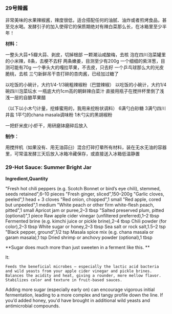 

### 29号辣酱

非常美味的水果辣椒酱，辣度很低，适合搭配任何的油腻、油炸或者煎烤食品，甚至兑水喝。发酵引子的加入使得它的保质期绝对有辣白菜那么长，在冰箱里至少半年！

**材料：**

一整头大蒜+5瓣大蒜、剥皮，切掉根部
一颗潮汕咸酸梅，去核
泡在四川泡菜罐里的小米辣，8条，去梗不去籽
两条嫩姜，目测至少有200g
一个细细的紫洋葱，目测可能有70g
一个拳头大的嘎拉苹果，不去皮，只去籽
一个乒乓球那么大的光皮脆桃，去核
三勺新鲜吊干杏打碎的杏肉酱，已经加过糖了

以吃饭的小碗计，大约1/4-1/3碗粗辣椒粉（巴盟辣椒）
以吃饭的小碗计，大约1/4碗四川泡菜坛水
一瓶底大约1cm高的朝鲜辣白菜汁
直接用瓶子在搅拌杯里倒了浅浅一层的自酿苹果醋

（以下以小木勺计量，挖蜂蜜用的，我用来挖粉状调料）
6满勺白砂糖
3满勺四川井盐
1平勺的chana masala调味粉
1木勺尖的黑胡椒粉

一把虾米皮/小虾干，用研磨钵磨碎后放入

**制作：**

用搅拌机（如果没有、用无油蒜臼）混合打碎打晕所有材料，装在无水无油的容器里，可常温发酵三天后放入冰箱冷藏保存，或直接送入冰箱低温静置


### 29-Hot Sauce: Summer Bright Jar

**Ingredient,Quantity**

"Fresh hot chili peppers (e.g. Scotch Bonnet or bird’s eye chili), stemmed, seeds retained",6–10 pieces
"Fresh ginger, sliced",150–200g
"Garlic cloves, peeled",1 head + 3 cloves
"Red onion, chopped",1 small
"Red apple, cored but unpeeled",1 medium
"White peach or other firm white-flesh peach, pitted",1 small
Apricot jam or puree,2–3 tbsp
"Salted preserved plum, pitted (optional)",1 piece
Raw apple cider vinegar (unfiltered preferred),1–2 tbsp
Fermented brine (e.g. kimchi juice or pickle brine),2–4 tbsp
Chili powder (for color),2–3 tbsp
White sugar or honey,2–3 tbsp
Sea salt or rock salt,1.5–2 tsp
"Black pepper, ground",1/2 tsp
Masala spice mix (e.g. chana masala or garam masala),1 tsp
Dried shrimp or anchovy powder (optional),1 tbsp

**Sugar does much more than just sweeten in a ferment like this. **

It:

    Feeds the beneficial microbes — especially the lactic acid bacteria and wild yeasts from your apple cider vinegar and pickle brines.
    Balances the acidity and heat, giving a rounder, more mellow flavor.
    Stabilizes color and texture in fruit-based sauces.

Adding more sugar (especially early on) can encourage vigorous initial fermentation, leading to a more complex and tangy profile down the line.
If you’d added honey, you'd have brought in additional wild yeasts and antimicrobial compounds.

